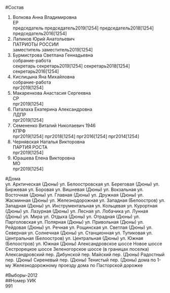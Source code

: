 #Состав  
1. Волкова Анна Владимировна  
    ЕР  
    председатель председатель2019[1254] председатель2018[1254] председатель2016[1254]  
2. Лапиков Юрий Анатольевич  
    ПАТРИОТЫ РОССИИ  
    заместитель заместитель2019[1254]  
3. Бурмистрова Светлана Геннадьевна  
    собрание-работа  
    секретарь секретарь2019[1254] секретарь2018[1254] секретарь2016[1254]  
4. Кислицына Яна Михайловна  
    собрание-работа  
    прг2019[1254]  
5. Макаренкова Анастасия Сергеевна  
    СР  
    прг2019[1254]  
6. Паталаха Екатерина Александровна  
    ЛДПР  
    прг2019[1254]  
7. Семененко Виталий Николаевич 1946  
    КПРФ  
    прг2019[1254] прг2018[1254] прг2016[1254] прг2014[1254]  
8. Чернявская Наталья Викторовна  
    ПАРТИЯ РОСТА  
    прг2019[1254]  
9. Юрашева Елена Викторовна  
    МО  
    прг2019[1254]  
  
#Дома  
ул. Арктическая (Дюны) ул. Белоостровская  ул. Береговая (Дюны) ул. Биржевая  ул. Боровая  ул. Вишневая (Дюны) ул. Вокзальная ул. Восточная (Дюны) ул. Главная (Дюны) ул. Дружная (Дюны)  ул. Жасминная (Дюны) ул. Железнодорожная  ул. Западная (Белоостров) ул. Западная (Дюны) ул. Инструментальная  ул. Кольцевая ул. Курортная (Дюны)  ул. Лазурная (Дюны)  ул. Лесная ул. Лобачика  ул. Лунная (Дюны)  ул. Мира ул. Отдыха (Дюны)  ул. Отрадная (Дюны)  ул. Парголовская  ул. Полярная (Дюны) ул. Привольная (Дюны) ул. Рейдовая (Дюны)  ул. Речная ул. Рощинская ул. Светлая (Дюны)  ул. Северная ул. Солнечная (Дюны) ул. Станционная ул. Тупиковая ул. Центральная (Белоостров) ул. Центральная (Дюны) ул. Южная (Белоостров) ул. Южная (Дюны) Александровское шоссе  Новое шоссе Сестрорецкое шоссе Зеленогорское шоссе (в границах поселка) Александровский пер.  Дибунской пер.  Майский пер. (Дюны)  Радостный пер. (Дюны) Сиреневый пер. (Дюны)  Тенистый пер. (Дюны) дома по 1-му Железнодорожному проезду дома по Пасторской дорожке  
  
#Выборы-2012  
##Номер УИК  
991  
